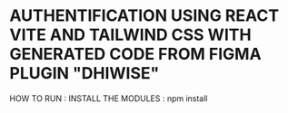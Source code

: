 # AUTHENTIFICATION USING REACT VITE AND TAILWIND CSS WITH GENERATED CODE FROM FIGMA PLUGIN "DHIWISE"
 HOW TO RUN :
 INSTALL THE MODULES : npm install
 

